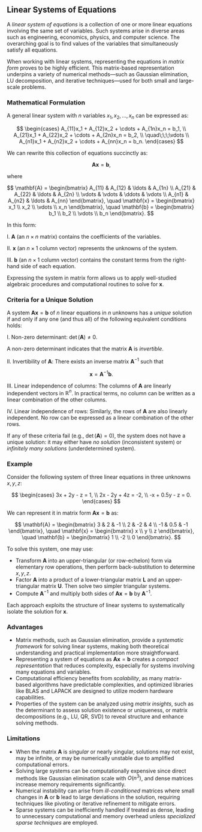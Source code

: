 ## Linear Systems of Equations

A *linear system of equations* is a collection of one or more linear equations involving the same set of variables. Such systems arise in diverse areas such as engineering, economics, physics, and computer science. The overarching goal is to find values of the variables that simultaneously satisfy all equations.

When working with linear systems, representing the equations in *matrix form* proves to be highly efficient. This matrix-based representation underpins a variety of numerical methods—such as Gaussian elimination, LU decomposition, and iterative techniques—used for both small and large-scale problems.

### Mathematical Formulation

A general linear system with $n$ variables $x_1, x_2, \ldots, x_n$ can be expressed as:

$$
\begin{cases}
A_{11}x_1 + A_{12}x_2 + \cdots + A_{1n}x_n = b_1, \\
A_{21}x_1 + A_{22}x_2 + \cdots + A_{2n}x_n = b_2, \\
\quad\;\;\;\vdots \\
A_{n1}x_1 + A_{n2}x_2 + \cdots + A_{nn}x_n = b_n.
\end{cases}
$$

We can rewrite this collection of equations succinctly as:

$$
\mathbf{A} \mathbf{x} = \mathbf{b},
$$

where

$$
\mathbf{A} = \begin{bmatrix}
A_{11} & A_{12} & \ldots & A_{1n} \\
A_{21} & A_{22} & \ldots & A_{2n} \\
\vdots & \vdots & \ddots & \vdots \\
A_{n1} & A_{n2} & \ldots & A_{nn}
\end{bmatrix},
\quad
\mathbf{x} = \begin{bmatrix}
x_1 \\
x_2 \\
\vdots \\
x_n
\end{bmatrix},
\quad
\mathbf{b} = \begin{bmatrix}
b_1 \\
b_2 \\
\vdots \\
b_n
\end{bmatrix}.
$$

In this form:

I. $\mathbf{A}$ (an $n \times n$ matrix) contains the coefficients of the variables.

II. $\mathbf{x}$ (an $n \times 1$ column vector) represents the unknowns of the system.

III. $\mathbf{b}$ (an $n \times 1$ column vector) contains the constant terms from the right-hand side of each equation.

Expressing the system in matrix form allows us to apply well-studied algebraic procedures and computational routines to solve for $\mathbf{x}$.

### Criteria for a Unique Solution

A system $\mathbf{A}\mathbf{x} = \mathbf{b}$ of $n$ linear equations in $n$ unknowns has a *unique* solution if and only if any one (and thus all) of the following equivalent conditions holds:

I. Non-zero determinant: $\det(\mathbf{A}) \neq 0$.  

A non-zero determinant indicates that the matrix $\mathbf{A}$ is *invertible*.

II. Invertibility of $\mathbf{A}$: There exists an inverse matrix $\mathbf{A}^{-1}$ such that  

$$
\mathbf{x} = \mathbf{A}^{-1}\mathbf{b}.
$$

III. Linear independence of columns: The columns of $\mathbf{A}$ are linearly independent vectors in $\mathbb{R}^n$. In practical terms, no column can be written as a linear combination of the other columns.

IV. Linear independence of rows: Similarly, the rows of $\mathbf{A}$ are also linearly independent. No row can be expressed as a linear combination of the other rows.

If any of these criteria fail (e.g., $\det(\mathbf{A}) = 0$), the system does not have a unique solution: it may either have *no solution* (inconsistent system) or *infinitely many solutions* (underdetermined system).

### Example

Consider the following system of three linear equations in three unknowns $x, y, z$:

$$
\begin{cases}
3x + 2y - z = 1, \\
2x - 2y + 4z = -2, \\
-x + 0.5y - z = 0.
\end{cases}
$$

We can represent it in matrix form $\mathbf{A}\mathbf{x} = \mathbf{b}$ as:

$$
\mathbf{A} = \begin{bmatrix}
3 & 2 & -1 \\
2 & -2 & 4 \\
-1 & 0.5 & -1
\end{bmatrix},
\quad
\mathbf{x} = \begin{bmatrix}
x \\
y \\
z
\end{bmatrix},
\quad
\mathbf{b} = \begin{bmatrix}
1 \\
-2 \\
0
\end{bmatrix}.
$$

To solve this system, one may use:

- Transform $\mathbf{A}$ into an upper-triangular (or row-echelon) form via elementary row operations, then perform back-substitution to determine $x, y, z$.
- Factor $\mathbf{A}$ into a product of a lower-triangular matrix $\mathbf{L}$ and an upper-triangular matrix $\mathbf{U}$. Then solve two simpler triangular systems.
- Compute $\mathbf{A}^{-1}$ and multiply both sides of $\mathbf{A}\mathbf{x} = \mathbf{b}$ by $\mathbf{A}^{-1}$.

Each approach exploits the structure of linear systems to systematically isolate the solution for $\mathbf{x}$.
### Advantages

- Matrix methods, such as Gaussian elimination, provide a *systematic framework* for solving linear systems, making both theoretical understanding and practical implementation more straightforward.
- Representing a system of equations as $\mathbf{A}\mathbf{x} = \mathbf{b}$ creates a *compact representation* that reduces complexity, especially for systems involving many equations and variables.
- Computational efficiency benefits from *scalability*, as many matrix-based algorithms have predictable complexities, and optimized libraries like BLAS and LAPACK are designed to utilize modern hardware capabilities.
- Properties of the system can be analyzed using *matrix insights*, such as the determinant to assess solution existence or uniqueness, or matrix decompositions (e.g., LU, QR, SVD) to reveal structure and enhance solving methods.

### Limitations

- When the matrix $\mathbf{A}$ is *singular* or nearly singular, solutions may not exist, may be infinite, or may be numerically unstable due to amplified computational errors.
- Solving large systems can be computationally expensive since direct methods like Gaussian elimination scale with $O(n^3)$, and dense matrices increase memory requirements significantly.
- Numerical instability can arise from *ill-conditioned* matrices where small changes in $\mathbf{A}$ or $\mathbf{b}$ lead to large deviations in the solution, requiring techniques like pivoting or iterative refinement to mitigate errors.
- Sparse systems can be inefficiently handled if treated as dense, leading to unnecessary computational and memory overhead unless *specialized sparse techniques* are employed.
